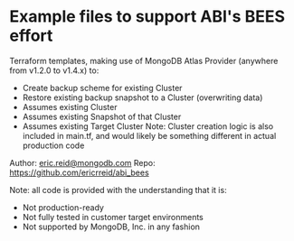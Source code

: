# Example files to support ABI's BEES effort
Terraform templates, making use of MongoDB Atlas Provider (anywhere from v1.2.0 to v1.4.x) to:
  - Create backup scheme for existing Cluster
  - Restore existing backup snapshot to a Cluster (overwriting data)
  - Assumes existing Cluster
  - Assumes existing Snapshot of that Cluster
  - Assumes existing Target Cluster
Note: Cluster creation logic is also included in main.tf, and would likely be something different in actual production code

Author: eric.reid@mongodb.com
Repo: https://github.com/ericrreid/abi_bees

Note: all code is provided with the understanding that it is:
  - Not production-ready
  - Not fully tested in customer target environments
  - Not supported by MongoDB, Inc. in any fashion
